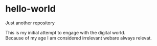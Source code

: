 # hello-world
Just another repository

This is my initial attempt to engage with the digital world.  
Because of my age I am considered irrelevant
webare always relevat.
